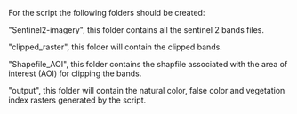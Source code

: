 For the script the following folders should be created:

"Sentinel2-imagery", this folder contains all the sentinel 2 bands files.

"clipped_raster", this folder will contain the clipped bands.

"Shapefile_AOI", this folder contains the shapfile associated with the area of interest (AOI) for clipping the bands.

"output", this folder will contain the natural color, false color and vegetation index rasters generated by the script.
